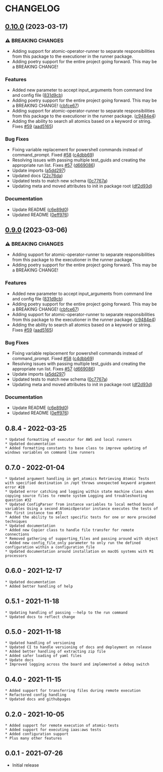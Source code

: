 # CHANGELOG

## [0.10.0](https://github.com/Tatsuya-hasegawa/atomic-operator/compare/v0.9.0...0.10.0) (2023-03-17)


### ⚠ BREAKING CHANGES

* Adding support for atomic-operator-runner to separate responsibilities from this package to the executioner in the runner package.
* Adding poetry support for the entire project going forward. This may be a BREAKING CHANGE!

### Features

* Added new parameter to accept input_arguments from command line and config file ([831d9cb](https://github.com/Tatsuya-hasegawa/atomic-operator/commit/831d9cb179c335261c8c900a95f6a45a14595e40))
* Adding poetry support for the entire project going forward. This may be a BREAKING CHANGE! ([cbfce67](https://github.com/Tatsuya-hasegawa/atomic-operator/commit/cbfce678f488c52844ebf4d5798267186c008ae8))
* Adding support for atomic-operator-runner to separate responsibilities from this package to the executioner in the runner package. ([c9484e4](https://github.com/Tatsuya-hasegawa/atomic-operator/commit/c9484e492f2254b065f7a6d6912340451a2d90e7))
* Adding the ability to search all atomics based on a keyword or string. Fixes [#59](https://github.com/Tatsuya-hasegawa/atomic-operator/issues/59) ([aad5165](https://github.com/Tatsuya-hasegawa/atomic-operator/commit/aad5165db5370f8f34310c2514f9e9fe400933e3))


### Bug Fixes

* Fixing variable replacement for powershell commands instead of command_prompt. Fixed [#58](https://github.com/Tatsuya-hasegawa/atomic-operator/issues/58) ([c4dbb69](https://github.com/Tatsuya-hasegawa/atomic-operator/commit/c4dbb69b5fb7bbdfd47ddf96a1036648f2c4ba1e))
* Resolving issues with passing multiple test_guids and creating the appropriate run list. Fixes [#57](https://github.com/Tatsuya-hasegawa/atomic-operator/issues/57) ([d669086](https://github.com/Tatsuya-hasegawa/atomic-operator/commit/d669086482e66d1b6943d4b8d413c0325913f2b7))
* Update imports ([a5dd297](https://github.com/Tatsuya-hasegawa/atomic-operator/commit/a5dd297c106e9cf699d8dcff4d21223cdf41d6e2))
* Updated docs ([22c76da](https://github.com/Tatsuya-hasegawa/atomic-operator/commit/22c76dab4075aebe8708f7dd57af689144bb1ffe))
* Updated tests to match new schema ([0c7767a](https://github.com/Tatsuya-hasegawa/atomic-operator/commit/0c7767aea1e12ca14df01f404c8d8c894a8b0990))
* Updating meta and moved attributes to init in package root ([df2d93d](https://github.com/Tatsuya-hasegawa/atomic-operator/commit/df2d93d7321b5abd6496fb4e443586b85263b698))


### Documentation

* Update README ([c6e89d0](https://github.com/Tatsuya-hasegawa/atomic-operator/commit/c6e89d0bac7a3c84a080d73f4296ece48f33c102))
* Updated README ([0eff976](https://github.com/Tatsuya-hasegawa/atomic-operator/commit/0eff9763b3fde9ebe27f3436f3806e87d24b254d))

## [0.9.0](https://github.com/swimlane/atomic-operator/compare/0.8.5...0.9.0) (2023-03-06)


### ⚠ BREAKING CHANGES

* Adding support for atomic-operator-runner to separate responsibilities from this package to the executioner in the runner package.
* Adding poetry support for the entire project going forward. This may be a BREAKING CHANGE!

### Features

* Added new parameter to accept input_arguments from command line and config file ([831d9cb](https://github.com/swimlane/atomic-operator/commit/831d9cb179c335261c8c900a95f6a45a14595e40))
* Adding poetry support for the entire project going forward. This may be a BREAKING CHANGE! ([cbfce67](https://github.com/swimlane/atomic-operator/commit/cbfce678f488c52844ebf4d5798267186c008ae8))
* Adding support for atomic-operator-runner to separate responsibilities from this package to the executioner in the runner package. ([c9484e4](https://github.com/swimlane/atomic-operator/commit/c9484e492f2254b065f7a6d6912340451a2d90e7))
* Adding the ability to search all atomics based on a keyword or string. Fixes [#59](https://github.com/swimlane/atomic-operator/issues/59) ([aad5165](https://github.com/swimlane/atomic-operator/commit/aad5165db5370f8f34310c2514f9e9fe400933e3))


### Bug Fixes

* Fixing variable replacement for powershell commands instead of command_prompt. Fixed [#58](https://github.com/swimlane/atomic-operator/issues/58) ([c4dbb69](https://github.com/swimlane/atomic-operator/commit/c4dbb69b5fb7bbdfd47ddf96a1036648f2c4ba1e))
* Resolving issues with passing multiple test_guids and creating the appropriate run list. Fixes [#57](https://github.com/swimlane/atomic-operator/issues/57) ([d669086](https://github.com/swimlane/atomic-operator/commit/d669086482e66d1b6943d4b8d413c0325913f2b7))
* Update imports ([a5dd297](https://github.com/swimlane/atomic-operator/commit/a5dd297c106e9cf699d8dcff4d21223cdf41d6e2))
* Updated tests to match new schema ([0c7767a](https://github.com/swimlane/atomic-operator/commit/0c7767aea1e12ca14df01f404c8d8c894a8b0990))
* Updating meta and moved attributes to init in package root ([df2d93d](https://github.com/swimlane/atomic-operator/commit/df2d93d7321b5abd6496fb4e443586b85263b698))


### Documentation

* Update README ([c6e89d0](https://github.com/swimlane/atomic-operator/commit/c6e89d0bac7a3c84a080d73f4296ece48f33c102))
* Updated README ([0eff976](https://github.com/swimlane/atomic-operator/commit/0eff9763b3fde9ebe27f3436f3806e87d24b254d))

## 0.8.4 - 2022-03-25

    * Updated formatting of executor for AWS and local runners
    * Updated documentation
    * Added formatting constants to base class to improve updating of windows variables on command line runners

## 0.7.0 - 2022-01-04

    * Updated argument handling in get_atomics Retrieving Atomic Tests with specified destination in /opt throws unexpected keyword argument error #28
    * Updated error catching and logging within state machine class when copying source files to remote system Logging and troubleshooting question #32
    * Updated ConfigParser from instance variables to local method bound variables Using a second AtomicOperator instance executes the tests of the first instance too #33
    * Added the ability to select specific tests for one or more provided techniques
    * Updated documentation
    * Added new Copier class to handle file transfer for remote connections
    * Removed gathering of supporting_files and passing around with object
    * Added new config_file_only parameter to only run the defined configuration within a configuration file
    * Updated documentation around installation on macOS systems with M1 processors

## 0.6.0 - 2021-12-17

    * Updated documentation
    * Added better handling of help

## 0.5.1 - 2021-11-18

    * Updating handling of passing --help to the run command
    * Updated docs to reflect change

## 0.5.0 - 2021-11-18

    * Updated handling of versioning
    * Updated CI to handle versioning of docs and deployment on release
    * Added better handling of extracting zip file
    * Added safer loading of yaml files
    * Update docs
    * Improved logging across the board and implemented a debug switch

## 0.4.0 - 2021-11-15

    * Added support for transferring files during remote execution
    * Refactored config handling
    * Updated docs and githubpages

## 0.2.0 - 2021-10-05

    * Added support for remote execution of atomic-tests
    * Added support for executing iaas:aws tests
    * Added configuration support
    * Plus many other features

## 0.0.1 - 2021-07-26

* Initial release
